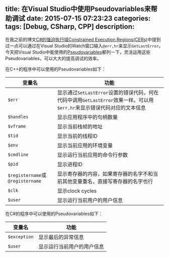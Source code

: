 title: 在Visual Studio中使用Pseudovariables来帮助调试
date: 2015-07-15 07:23:23
categories:
tags: [Debug, CSharp, CPP]
description:
---
在我之前的博文[C#的强迫执行域Constrained Execution Regions(CERs)](/2013/06/07/constrained-execution-regions-in-csharp/)中提到过一点可以通过在Visual Studio的Watch窗口输入`@err,hr`来显示`GetLastError`。今天把Visual Studio中能使用的[Pseudovariables](https://msdn.microsoft.com/en-us/library/ms164891.aspx)都列一下，灵活运用这些Pseudovariables，可以大大的提高调试的效率。

在C++的程序中可以使用的Pseudovariables如下：

变量名|功能
---|---
`$err`|显示通过`SetLastError`设置的错误代码，何在代码中调用`GetLastError`效果一样。可以用`$err,hr`来显示错误代码对应的文本信息
`$handles`|显示应用程序中的句柄数量
`$vframe`|显示当前栈帧的地址
`$tid`|显示当前的线程ID
`$env`|显示当前应用的环境变量
`$cmdline`|显示运行当前应用的命令行参数
`$pid`|显示进程ID
`$registername`或`@registername`|显示寄存器的内容，如果寄存器的名字不和当前其他变量重名，直接写寄存器的名字也行
`$clk`|显示clock cycles
`$user`|显示运行当前用户的用户信息

在C#的程序中可以使用的Pseudovariables如下：

变量名|功能
---|---
`$exception`|显示最后的异常信息
`$user`|显示运行当前用户的用户信息
